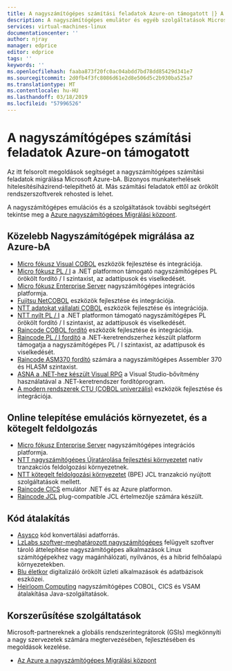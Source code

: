 ```yaml
---
title: A nagyszámítógépes számítási feladatok Azure-on támogatott |} A Microsoft Docs
description: A nagyszámítógépes emulátor és egyéb szolgáltatások Microsoft-partnerek segítségével a nagyszámítógépes számítási feladatok, például a Microsoft Azure, IBM Z-alapú rendszerek áthelyezési.
services: virtual-machines-linux
documentationcenter: ''
author: njray
manager: edprice
editor: edprice
tags: ''
keywords: ''
ms.openlocfilehash: faaba873f20fc0ac04abdd7bd78dd85429d341e7
ms.sourcegitcommit: 2d0fb4f3fc8086d61e2d8e506d5c2b930ba525a7
ms.translationtype: MT
ms.contentlocale: hu-HU
ms.lasthandoff: 03/18/2019
ms.locfileid: "57996526"
---
```

# <a name="mainframe-workloads-supported-on-azure"></a>A nagyszámítógépes számítási feladatok Azure-on támogatott

Az itt felsorolt megoldások segítséget a nagyszámítógépes számítási feladatok migrálása Microsoft Azure-bA. Bizonyos munkaterhelések hitelesítésiházirend-telepíthető át. Más számítási feladatok ettől az örökölt rendszerszoftverek rehosted is lehet. 

A nagyszámítógépes emulációs és a szolgáltatások további segítségért tekintse meg a [Azure nagyszámítógépes Migrálási központ](https://azure.microsoft.com/migration/mainframe/).

## <a name="migrate-mainframe-closer-to-azure"></a>Közelebb Nagyszámítógépek migrálása az Azure-bA

- [Micro fókusz Visual COBOL](https://www.microfocus.com/products/visual-cobol/) eszközök fejlesztése és integrációja.
- [Micro fókusz PL / I](https://www.microfocus.com/campaign/download/pli-modernization/) a .NET platformon támogató nagyszámítógépes PL örökölt fordító / I szintaxist, az adattípusok és viselkedését.
- [Micro fókusz Enterprise Server](https://www.microfocus.com/products/enterprise-suite/enterprise-server/) nagyszámítógépes integrációs platformja.
- [Fujitsu NetCOBOL](https://www.fujitsu.com/global/products/software/developer-tool/netcobol/) eszközök fejlesztése és integrációja.
- [NTT adatokat vállalati COBOL](https://www.nttdataservices.com/en-ie/services/application-modernization-services) eszközök fejlesztése és integrációja.
- [NTT nyílt PL / I](https://www.nttdataservices.com/en-ie/services/application-modernization-services) a .NET platformon támogató nagyszámítógépes PL örökölt fordító / I szintaxist, az adattípusok és viselkedését.
- [Raincode COBOL fordító](https://www.raincode.com/products/cobol/) eszközök fejlesztése és integrációja.
- [Raincode PL / I fordító](https://www.raincode.com/products/pli/) a .NET-keretrendszerhez készült platform támogatja a nagyszámítógépes PL / I szintaxist, az adattípusok és viselkedését.
- [Raincode ASM370 fordító](https://www.raincode.com/technical-landscape/asm370/) számára a nagyszámítógépes Assembler 370 és HLASM szintaxist.
- [ASNA a .NET-hez készült Visual RPG](https://asna.com/us/products/visual-rpg) a Visual Studio-bővítmény használatával a .NET-keretrendszer fordítóprogram.
- [A modern rendszerek CTU (COBOL univerzális)](https://modernsystems.com/automatic-cobol-to-java-conversion/) eszközök fejlesztése és integrációja.

## <a name="deploy-an-emulation-environment-for-online-and-batch-processing"></a>Online telepítése emulációs környezetet, és a kötegelt feldolgozás

- [Micro fókusz Enterprise Server](https://www.microfocus.com/products/enterprise-suite/enterprise-server/) nagyszámítógépes integrációs platformja.
- [NTT nagyszámítógépes Újratárolása fejlesztési környezetet](https://us.nttdata.com/en/-/media/assets/white-paper/apps-mainframe-re-hosting-development-environment-whitepaper.pdf) natív tranzakciós feldolgozási környezetnek.
- [NTT kötegelt feldolgozási környezetet](https://us.nttdata.com/en/-/media/assets/white-paper/apps-mainframe-re-hosting-development-environment-whitepaper.pdf) (BPE) JCL tranzakció nyújtott szolgáltatások mellett.
- [Raincode CICS](https://www.raincode.com/technical-landscape/cics/) emulátor .NET és az Azure platformon.
- [Raincode JCL](https://www.raincode.com/products/jcl/) plug-compatible JCL értelmezője számára készült.

## <a name="code-conversion"></a>Kód átalakítás

- [Asysco](https://www.asysco.com/azure-cloud/) kód konvertálási adatforrás.
- [LzLabs szoftver-meghatározott nagyszámítógépes](https://www.lzlabs.com/) felügyelt szoftver tároló áttelepítése nagyszámítógépes alkalmazások Linux számítógépekhez vagy magánhálózati, nyilvános, és a hibrid felhőalapú környezetekben.
- [Blu életkor](https://www.bluage.com/) digitalizáló örökölt üzleti alkalmazások és adatbázisok eszközei.
- [Heirloom Computing](https://www.heirloomcomputing.com/tag/convert-cobol-to-java/) nagyszámítógépes COBOL, CICS és VSAM átalakítása Java-szolgáltatások.

## <a name="modernization-services"></a>Korszerűsítése szolgáltatások

Microsoft-partnereknek a globális rendszerintegrátorok (GSIs) megkönnyíti a nagy szervezetek számára megtervezésében, fejlesztésében és megoldások kezelése. 

- [Az Azure a nagyszámítógépes Migrálási központ](https://azure.microsoft.com/migration/mainframe/)
